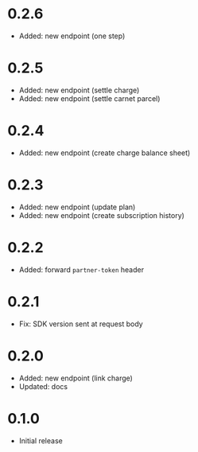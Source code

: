 # 0.2.6

- Added: new endpoint (one step)

# 0.2.5

- Added: new endpoint (settle charge)
- Added: new endpoint (settle carnet parcel)

# 0.2.4

- Added: new endpoint (create charge balance sheet)

# 0.2.3

- Added: new endpoint (update plan)
- Added: new endpoint (create subscription history)

# 0.2.2

- Added: forward `partner-token` header

# 0.2.1

- Fix: SDK version sent at request body

# 0.2.0

- Added: new endpoint (link charge)
- Updated: docs

# 0.1.0

- Initial release
